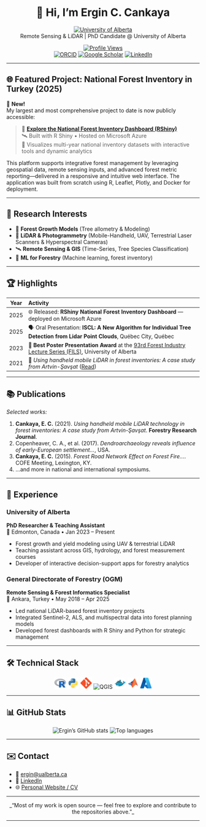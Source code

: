 <!--
  README.md for ergin…/ergincagataycankaya
  -> renders at https://ergincagataycankaya.github.io/
-->

<div align="center">

# 👋 Hi, I’m Ergin C. Cankaya

[![University of Alberta][ualberta-badge]][ualberta]  
Remote Sensing & LiDAR | PhD Candidate @ University of Alberta

[![Profile Views][views-shield]][your-profile]  
[![ORCID][orcid-shield]][orcid] [![Google Scholar][gscholar-shield]][gscholar] [![LinkedIn][linkedin-shield]][linkedin]

</div>

---

## 🌐 Featured Project: National Forest Inventory in Turkey (2025)

📢 **New!**  
My largest and most comprehensive project to date is now publicly accessible:

> 🚀 **[Explore the National Forest Inventory Dashboard (RShiny)](http://tuoe.me/)**  
> 🛰️ Built with R Shiny • Hosted on Microsoft Azure  
> 🌲 Visualizes multi-year national inventory datasets with interactive tools and dynamic analytics  

This platform supports integrative forest management by leveraging geospatial data, remote sensing inputs, and advanced forest metric reporting—delivered in a responsive and intuitive web interface. The application was built from scratch using R, Leaflet, Plotly, and Docker for deployment.

---

## 🎯 Research Interests

- 🌲 **Forest Growth Models** (Tree allometry & Modeling)  
- 🚁 **LiDAR & Photogrammetry** (Mobile-Handheld, UAV, Terrestrial Laser Scanners & Hyperspectral Cameras)  
- 🛰️ **Remote Sensing & GIS** (Time-Series, Tree Species Classification)  
- 🤖 **ML for Forestry** (Machine learning, forest inventory)

---

## 🏆 Highlights

| Year | Activity                                           |
|:----:|:---------------------------------------------------|
| 2025 | 🌐 Released: **RShiny National Forest Inventory Dashboard** — deployed on Microsoft Azure |
| 2025 | 🗣 Oral Presentation: **ISCL: A New Algorithm for Individual Tree Detection from Lidar Point Clouds**, Québec City, Québec |
| 2023 | 🏅 **Best Poster Presentation Award** at the [93rd Forest Industry Lecture Series (FILS)](https://www.ualberta.ca/en/renewable-resources/events-and-lectures/forest-industry-lecture-series/index.html), University of Alberta |
| 2021 | 📄 *Using handheld mobile LiDAR in forest inventories: A case study from Artvin-Şavşat* ([Read](https://dergipark.org.tr/tr/pub/ogmoad/article/1016879)) |

---

## 📚 Publications <a name="publications"></a>

*Selected works:*

1. **Cankaya, E. C.** (2021). *Using handheld mobile LiDAR technology in forest inventories: A case study from Artvin-Şavşat*. **Forestry Research Journal**.  
2. Copenheaver, C. A., et al. (2017). *Dendroarchaeology reveals influence of early-European settlement…*, USA.  
3. **Cankaya, E. C.** (2015). *Forest Road Network Effect on Forest Fire…*. COFE Meeting, Lexington, KY.  
4. …and more in national and international symposiums.

---

## 💼 Experience

### University of Alberta  
**PhD Researcher & Teaching Assistant**  
📍 Edmonton, Canada • Jan 2023 – Present  
- Forest growth and yield modeling using UAV & terrestrial LiDAR  
- Teaching assistant across GIS, hydrology, and forest measurement courses  
- Developer of interactive decision-support apps for forestry analytics  

### General Directorate of Forestry (OGM)  
**Remote Sensing & Forest Informatics Specialist**  
📍 Ankara, Turkey • May 2018 – Apr 2025  
- Led national LiDAR-based forest inventory projects  
- Integrated Sentinel-2, ALS, and multispectral data into forest planning models  
- Developed forest dashboards with R Shiny and Python for strategic management

---

## 🛠️ Technical Stack

<p align="center">
  <img height="30" src="https://raw.githubusercontent.com/devicons/devicon/master/icons/r/r-original.svg" alt="R" />
  <img height="30" src="https://raw.githubusercontent.com/devicons/devicon/master/icons/python/python-original.svg" alt="Python" />
  <img height="30" src="https://raw.githubusercontent.com/devicons/devicon/master/icons/git/git-original.svg" alt="Git" />
  <img height="30" src="https://raw.githubusercontent.com/devicons/devicon/master/icons/qgis/qgis-original.svg" alt="QGIS" />
  <img height="30" src="https://raw.githubusercontent.com/devicons/devicon/master/icons/docker/docker-original.svg" alt="Docker" />
  <img height="30" src="https://raw.githubusercontent.com/devicons/devicon/master/icons/matlab/matlab-original.svg" alt="MATLAB" />
  <img height="30" src="https://raw.githubusercontent.com/devicons/devicon/master/icons/azure/azure-original.svg" alt="Microsoft Azure" />
</p>

---

## 📊 GitHub Stats

<p align="center">
  <img src="https://github-readme-stats.vercel.app/api?username=ergincagataycankaya&show_icons=true&theme=dark" alt="Ergin’s GitHub stats" />
  <img src="https://github-readme-stats.vercel.app/api/top-langs/?username=ergincagataycankaya&layout=compact&theme=dark" alt="Top languages" />
</p>

---

## ✉️ Contact

- 📧 ergin@ualberta.ca  
- 🔗 [LinkedIn][linkedin]  
- 🌐 [Personal Website / CV][cv]  

---

<div align="center">
_“Most of my work is open source — feel free to explore and contribute to the repositories above.”_  
</div>

---

<!-- Badges & Links -->
[ualberta]: https://www.ualberta.ca/  
[ualberta-badge]: https://img.shields.io/badge/University%20of%20Alberta-00529B?style=flat&logo=University%20of%20Alberta  
[views-shield]: https://komarev.com/ghpvc/?username=ergincagataycankaya&color=blue  
[your-profile]: https://github.com/ergincagataycankaya  
[orcid]: https://orcid.org/0000-0003-2553-8707  
[orcid-shield]: https://img.shields.io/badge/ORCID-0000--0003--2553--8707-1EBBEE?logo=orcid  
[gscholar]: https://scholar.google.com/citations?user=0uLZ3mEAAAAJ&hl=en&authuser=2  
[gscholar-shield]: https://img.shields.io/badge/Google%20Scholar-4055F1?logo=googlescholar  
[linkedin]: https://linkedin.com/in/ergincagataycankaya  
[linkedin-shield]: https://img.shields.io/badge/LinkedIn-Ergin%20%C3%87ankaya-0A66C2?logo=linkedin  
[cv]: https://ergincagataycankaya.github.io/
